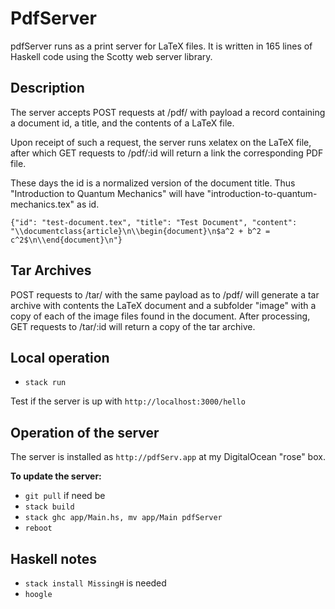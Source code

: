 # PdfServer

pdfServer runs  as a print server for LaTeX files.
It is written in 165 lines of Haskell code using
the Scotty web server library.

## Description

The server accepts POST requests at /pdf/ with payload 
a record containing a document id, a title, and the 
contents of a LaTeX file.

Upon receipt of such a request, the server runs
xelatex on the LaTeX file, after which
GET requests to /pdf/:id will return 
a link the corresponding PDF file.

These days the id is a normalized version of the 
document title.  Thus "Introduction to Quantum Mechanics"
will have "introduction-to-quantum-mechanics.tex" 
as id.


```
{"id": "test-document.tex", "title": "Test Document", "content": "\\documentclass{article}\n\\begin{document}\n$a^2 + b^2 = c^2$\n\\end{document}\n"}
```

## Tar Archives

POST requests to /tar/ with the same payload as to /pdf/
will generate a tar archive with contents the LaTeX document
and a subfolder "image" with a copy of each of the
image files found in the document. After processing,
GET requests to /tar/:id will return a copy of the 
tar archive.  

## Local operation

- `stack run`

Test if the server is up with `http://localhost:3000/hello`


## Operation of the server

The server is installed as `http://pdfServ.app` at
my DigitalOcean "rose" box.

**To update the server:**

- `git pull` if need be
- `stack build`
- `stack ghc app/Main.hs, mv app/Main pdfServer`
- `reboot`

## Haskell notes
 
- `stack install MissingH` is needed
- `hoogle`